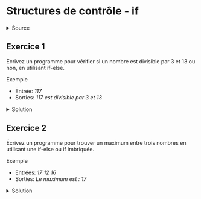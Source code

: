 # Structures de contrôle - if
<details>
<summary>Source</summary>
(https://developpement-informatique.com/article/316/exercices-corriges-pour-maitriser-la-structure-de-controle-if-else)
</details>

## Exercice 1
Écrivez un programme pour vérifier si un nombre est divisible par 3 et 13 ou non, en utilisant if-else.

Exemple
- Entrée: _117_
- Sorties: _117 est divisible par 3 et 13_

<details>
<summary>Solution</summary>

~~~cpp

#include <stdio.h>
 
int main() {
    int nb;

    /* Fournir les données d'entrée */
    printf("Saisir un nombre: ");
    scanf("%d", &nb);

    if((nb % 3 == 0) && (nb % 13 == 0))     {
        printf("%d est divisible par 3 et 13",nb);
    } else {
        printf("%d n'est pas divisible par 3 et 13",nb);
    }

    return 0;
}

~~~
</details>

## Exercice 2
Écrivez un programme pour trouver un maximum entre trois nombres en utilisant une if-else ou if imbriquée.

Exemple
- Entrées: _17 12 16_
- Sorties: _Le maximum est : 17_

<details>
<summary>Solution</summary>

~~~cpp

#include <stdio.h>

int main()
{
    int num1, num2, num3, max;
 
    /* Fournir les données d'entrée */
    printf("Saisir 3 nombres: ");
    scanf("%d%d%d", &num1, &num2, &num3);
 
    if (num1 > num2)
    {
        if(num1 > num3) {
            /* si num1 > num2 et num1 > num3 */
            max = num1;
        } else {
            /* si num1 > num2 mais num1 > num3 est fausse */
            max = num3;
        }
    } else {
        if (num2 > num3) {
            /* Si num1 < num2 et num2 > num3 */
            max = num2;
        } else {
            /* si num1 < num2 et num2 > num3 */
            max = num3;
        }
    }
     
    /* afficher le résultat */
    printf("le maximum est = %d", max);
 
    return 0;
}

~~~
</details>
